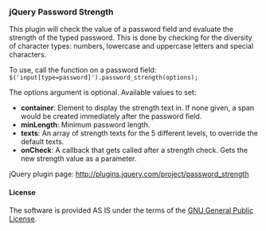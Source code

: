 ### jQuery Password Strength

This plugin will check the value of a password field and evaluate the strength of the typed password. This is done by checking for the diversity of character types: numbers, lowercase and uppercase letters and special characters.

To use, call the function on a password field:
<code>
$('input[type=password]').password_strength(options);
</code>

The options argument is optional. Available values to set:
* __container__: Element to display the strength text in. If none given, a span would be created immediately after the password field.
* __minLength__: Minimum password length.
* __texts__: An array of strength texts for the 5 different levels, to override the default texts.
* __onCheck__: A callback that gets called after a strength check. Gets the new strength value as a parameter.

jQuery plugin page: http://plugins.jquery.com/project/password_strength

#### License

The software is provided AS IS under the terms of the [GNU General Public License](http://www.gnu.org/licenses/gpl-3.0.txt).
